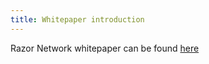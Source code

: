 ```yaml
---
title: Whitepaper introduction
---
```


Razor Network whitepaper can be found [here](https://github.com/razor-network/whitepaper/blob/master/Razor%20Network%20Whitepaper%201.4.pdf)
